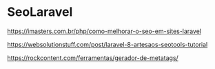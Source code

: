 # SeoLaravel

https://imasters.com.br/php/como-melhorar-o-seo-em-sites-laravel

https://websolutionstuff.com/post/laravel-8-artesaos-seotools-tutorial

https://rockcontent.com/ferramentas/gerador-de-metatags/



